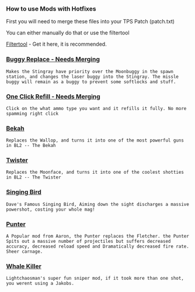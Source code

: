 ### How to use Mods with Hotfixes

First you will need to merge these files into your TPS Patch (patch.txt)

You can either manually do that or use the filtertool

[Filtertool](https://www.youtube.com/watch?v=zJ4qI4U_lE0&t=1s/) - Get it here, it is recommended.


### [Buggy Replace - Needs Merging](https://raw.githubusercontent.com/BLCM/BLCMods/master/Pre%20Sequel%20Mods/Laxlife/BuggyReplace.txt)

```
Makes the Stingray have priority over the Moonbuggy in the spawn station, and changes the laser buggy into the Stingray. The missle buggy will remain as a buggy to prevent some softlocks and stuff.
```

### [One Click Refill - Needs Merging](https://raw.githubusercontent.com/BLCM/BLCMods/master/Pre%20Sequel%20Mods/Laxlife/oneclickrefill.txt)
```
Click on the what ammo type you want and it refills it fully. No more spamming right click
```
### [Bekah](https://raw.githubusercontent.com/BLCM/BLCMods/master/Pre%20Sequel%20Mods/Laxlife/bekah.txt)
```
Replaces the Wallop, and turns it into one of the most powerful guns in BL2 -- The Bekah
```
### [Twister](https://raw.githubusercontent.com/BLCM/BLCMods/master/Pre%20Sequel%20Mods/Laxlife/Twister.txt)
```
Replaces the Moonface, and turns it into one of the coolest shotties in BL2 -- The Twister
```
### [Singing Bird](https://raw.githubusercontent.com/BLCM/BLCMods/master/Pre%20Sequel%20Mods/Laxlife/singingbird.txt)
```
Dave's Famous Singing Bird, Aiming down the sight discharges a massive powershot, costing your whole mag!  
```
### [Punter](https://raw.githubusercontent.com/BLCM/BLCMods/master/Pre%20Sequel%20Mods/Laxlife/Punter.txt)
```
A Popular mod from Aaron, the Punter replaces the Fletcher. the Punter Spits out a massive number of projectiles but suffers decreased accuracy, decreased reload speed and Dramatically decreased fire rate. Sheer carnage.
```
### [Whale Killer](https://raw.githubusercontent.com/BLCM/BLCMods/master/Pre%20Sequel%20Mods/Laxlife/WhaleKiller.txt)
```
Lightchaosman's super fun sniper mod, if it took more than one shot, you werent using a Jakobs.
```
